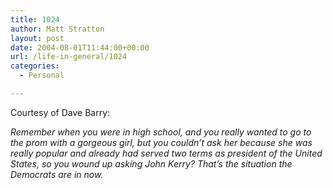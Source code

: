 ```yaml
---
title: 1024
author: Matt Stratton
layout: post
date: 2004-08-01T11:44:00+00:00
url: /life-in-general/1024
categories:
  - Personal

---
```

Courtesy of Dave Barry:

_Remember when you were in high school, and you really wanted to go to the prom with a gorgeous girl, but you couldn&#8217;t ask her because she was really popular and already had served two terms as president of the United States, so you wound up asking John Kerry? That&#8217;s the situation the Democrats are in now._